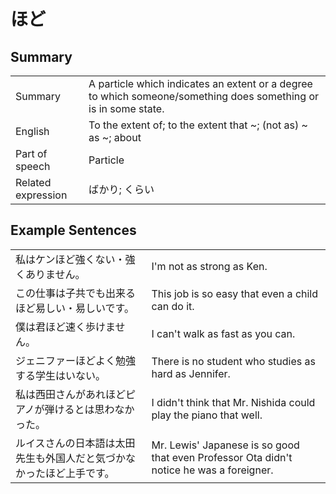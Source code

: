 # ほど

## Summary

<table><tr>   <td>Summary</td>   <td>A particle which indicates an extent or a degree to which someone/something does something or is in some state.</td></tr><tr>   <td>English</td>   <td>To the extent of; to the extent that ~; (not as) ~ as ~; about</td></tr><tr>   <td>Part of speech</td>   <td>Particle</td></tr><tr>   <td>Related expression</td>   <td>ばかり; くらい</td></tr></table>

## Example Sentences

<table><tr>   <td>私はケンほど強くない・強くありません。</td>   <td>I'm not as strong as Ken.</td></tr><tr>   <td>この仕事は子共でも出来るほど易しい・易しいです。</td>   <td>This job is so easy that even a child can do it.</td></tr><tr>   <td>僕は君ほど速く歩けません。</td>   <td>I can't walk as fast as you can.</td></tr><tr>   <td>ジェニファーほどよく勉強する学生はいない。</td>   <td>There is no student who studies as hard as Jennifer.</td></tr><tr>   <td>私は西田さんがあれほどピアノが弾けるとは思わなかった。</td>   <td>I didn't think that Mr. Nishida could play the piano that well.</td></tr><tr>   <td>ルイスさんの日本語は太田先生も外国人だと気づかなかったほど上手です。</td>   <td>Mr. Lewis' Japanese is so good that even Professor Ota didn't notice he was a foreigner.</td></tr></table>


